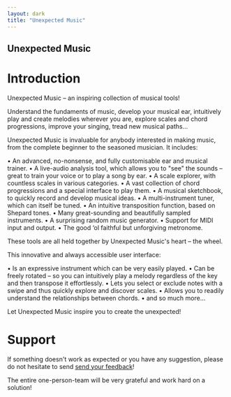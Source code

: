```yaml
---
layout: dark
title: "Unexpected Music"
---
```


## Unexpected Music

# Introduction

Unexpected Music – an inspiring collection of musical tools!

Understand the fundaments of music, develop your musical ear, intuitively play and create melodies wherever you are, explore scales and chord progressions, improve your singing, tread new musical paths...

Unexpected Music is invaluable for anybody interested in making music, from the complete beginner to the seasoned musician. It includes:

• An advanced, no-nonsense, and fully customisable ear and musical trainer.
• A live-audio analysis tool, which allows you to "see" the sounds – great to train your voice or to play a song by ear.
• A scale explorer, with countless scales in various categories.
• A vast collection of chord progressions and a special interface to play them.
• A musical sketchbook, to quickly record and develop musical ideas.
• A multi-instrument tuner, which can itself be tuned.
• An intuitive transposition function, based on Shepard tones.
• Many great-sounding and beautifully sampled instruments.
• A surprising random music generator.
• Support for MIDI input and output.
• The good ‘ol faithful but unforgiving metronome.

These tools are all held together by Unexpected Music's heart – the wheel.

This innovative and always accessible user interface:

• Is an expressive instrument which can be very easily played.
• Can be freely rotated – so you can intuitively play a melody regardless of the key and then transpose it effortlessly.
• Lets you select or exclude notes with a swipe and thus quickly explore and discover scales.
• Allows you to readily understand the relationships between chords.
• and so much more...

Let Unexpected Music inspire you to create the unexpected!


# Support

If something doesn't work as expected or you have any suggestion, please do not hesitate to send [<u>send your feedback</u>](mailto:support@unexpectedinventions.com)!

The entire one-person-team will be very grateful and work hard on a solution!

